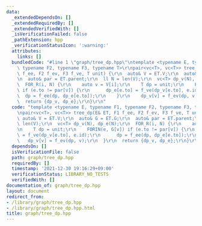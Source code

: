 ```yaml
---
data:
  _extendedDependsOn: []
  _extendedRequiredBy: []
  _extendedVerifiedWith: []
  _isVerificationFailed: false
  _pathExtension: hpp
  _verificationStatusIcon: ':warning:'
  attributes:
    links: []
  bundledCode: "#line 1 \"graph/tree_dp.hpp\"\ntemplate <typename E, typename F1,\
    \ typename F2, typename F3, typename T>\r\npair<vc<T>, vc<T>> tree_dp(E& ET, F1\
    \ f_ee, F2 f_ev, F3 f_ve, T unit) {\r\n  auto& V = ET.V;\r\n  auto& G = ET.G;\r\
    \n  auto& par = ET.parent;\r\n  ll N = len(V);\r\n  vc<T> dp_v(N), dp_e(N);\r\n\
    \  FOR_R(i, N) {\r\n    auto v = V[i];\r\n    T dp = unit;\r\n    FORIN(e, G[v])\
    \ if (e.to != par[v]) {\r\n      dp_e[e.to] = f_ve(dp_v[e.to], e.id);\r\n    \
    \  dp = f_ee(dp, dp_e[e.to]);\r\n    }\r\n    dp_v[v] = f_ev(dp, v);\r\n  }\r\n\
    \  return {dp_v, dp_e};\r\n}\r\n"
  code: "template <typename E, typename F1, typename F2, typename F3, typename T>\r\
    \npair<vc<T>, vc<T>> tree_dp(E& ET, F1 f_ee, F2 f_ev, F3 f_ve, T unit) {\r\n \
    \ auto& V = ET.V;\r\n  auto& G = ET.G;\r\n  auto& par = ET.parent;\r\n  ll N =\
    \ len(V);\r\n  vc<T> dp_v(N), dp_e(N);\r\n  FOR_R(i, N) {\r\n    auto v = V[i];\r\
    \n    T dp = unit;\r\n    FORIN(e, G[v]) if (e.to != par[v]) {\r\n      dp_e[e.to]\
    \ = f_ve(dp_v[e.to], e.id);\r\n      dp = f_ee(dp, dp_e[e.to]);\r\n    }\r\n \
    \   dp_v[v] = f_ev(dp, v);\r\n  }\r\n  return {dp_v, dp_e};\r\n}\r\n"
  dependsOn: []
  isVerificationFile: false
  path: graph/tree_dp.hpp
  requiredBy: []
  timestamp: '2021-12-30 19:16:29+09:00'
  verificationStatus: LIBRARY_NO_TESTS
  verifiedWith: []
documentation_of: graph/tree_dp.hpp
layout: document
redirect_from:
- /library/graph/tree_dp.hpp
- /library/graph/tree_dp.hpp.html
title: graph/tree_dp.hpp
---
```

